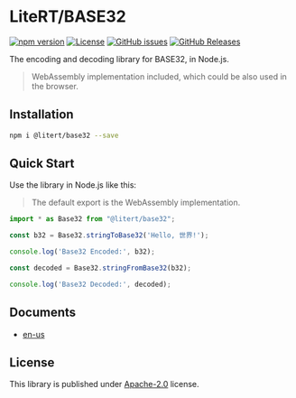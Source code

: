 # LiteRT/BASE32

[![npm version](https://img.shields.io/npm/v/@litert/base32.svg?colorB=brightgreen)](https://www.npmjs.com/package/@litert/base32 "Stable Version")
[![License](https://img.shields.io/npm/l/@litert/base32.svg?maxAge=2592000?style=plastic)](https://github.com/litert/base32/blob/master/LICENSE)
[![GitHub issues](https://img.shields.io/github/issues/litert/base32.js.svg)](https://github.com/litert/base32.js/issues)
[![GitHub Releases](https://img.shields.io/github/release/litert/base32.js.svg)](https://github.com/litert/base32.js/releases "Stable Release")

The encoding and decoding library for BASE32, in Node.js.

> WebAssembly implementation included, which could be also used in the browser.

## Installation

```sh
npm i @litert/base32 --save
```

## Quick Start

Use the library in Node.js like this:

> The default export is the WebAssembly implementation.

```ts
import * as Base32 from "@litert/base32";

const b32 = Base32.stringToBase32('Hello, 世界!');

console.log('Base32 Encoded:', b32);

const decoded = Base32.stringFromBase32(b32);

console.log('Base32 Decoded:', decoded);
```

## Documents

- [en-us](https://litert.org/projects/base32.js/)

## License

This library is published under [Apache-2.0](./LICENSE) license.
